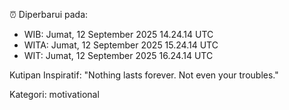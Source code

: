 ⏰ Diperbarui pada:
- WIB: Jumat, 12 September 2025 14.24.14 UTC
- WITA: Jumat, 12 September 2025 15.24.14 UTC
- WIT: Jumat, 12 September 2025 16.24.14 UTC

Kutipan Inspiratif:
"Nothing lasts forever. Not even your troubles."


Kategori: motivational


